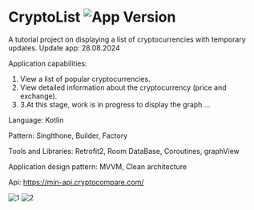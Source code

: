 # CryptoList <img src="https://img.shields.io/badge/version-1.0.0-green" alt="App Version">
A tutorial project on displaying a list of cryptocurrencies with temporary updates. Update app: 28.08.2024

Application сapabilities:
1. View a list of popular cryptocurrencies.
2. View detailed information about the cryptocurrency (price and exchange).
3. 3.At this stage, work is in progress to display the graph ...

Language: Kotlin

Pattern: Singlthone, Builder, Factory

Tools and Libraries: Retrofit2, Room DataBase, Coroutines, graphView

Application design pattern: MVVM, Clean architecture

Api: https://min-api.cryptocompare.com/

![1](https://user-images.githubusercontent.com/79632860/212369694-43c77e0a-8b3e-49bd-9dfb-cc63ffecadee.jpg)
![2](https://user-images.githubusercontent.com/79632860/212369699-c15c656c-3ecd-41a8-8998-754fb970f47e.jpg)
